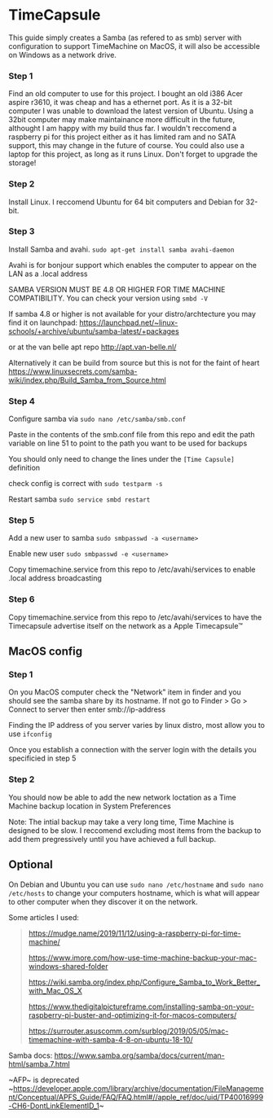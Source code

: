 # TimeCapsule

This guide simply creates a Samba (as refered to as smb) server with configuration to support TimeMachine on MacOS, it will also be accessible on Windows as a network drive.

### Step 1
Find an old computer to use for this project. I bought an old i386 Acer aspire r3610, it was cheap and has a ethernet port. As it is a 32-bit computer I was unable to download the latest version of Ubuntu. Using a 32bit computer may make maintainance more difficult in the future, althought I am happy with my build thus far. I wouldn't reccomend a raspberry pi for this project either as it has limited ram and no SATA support, this may change in the future of course.
You could also use a laptop for this project, as long as it runs Linux. Don't forget to upgrade the storage!

### Step 2 
Install Linux. I reccomend Ubuntu for 64 bit computers and Debian for 32-bit. 

### Step 3
Install Samba and avahi.
`sudo apt-get install samba avahi-daemon`

Avahi is for bonjour support which enables the computer to appear on the LAN as a .local address

SAMBA VERSION MUST BE 4.8 OR HIGHER FOR TIME MACHINE COMPATIBILITY. You can check your version using `smbd -V`

If samba 4.8 or higher is not available for your distro/archtecture you may find it on launchpad:
https://launchpad.net/~linux-schools/+archive/ubuntu/samba-latest/+packages

or at the van belle apt repo
http://apt.van-belle.nl/

Alternatively it can be build from source but this is not for the faint of heart
https://www.linuxsecrets.com/samba-wiki/index.php/Build_Samba_from_Source.html



### Step 4
Configure samba via `sudo nano /etc/samba/smb.conf`

Paste in the contents of the smb.conf file from this repo and edit the path variable on line 51 to point to the path you want to be used for backups

You should only need to change the lines under the `[Time Capsule]` definition

check config is correct with `sudo testparm -s`

Restart samba `sudo service smbd restart`

### Step 5
Add a new user to samba `sudo smbpasswd -a <username>`

Enable new user `sudo smbpasswd -e <username>`

Copy timemachine.service from this repo to /etc/avahi/services to enable .local address broadcasting

### Step 6
Copy timemachine.service from this repo to /etc/avahi/services to have the Timecapsule advertise itself on the network as a Apple Timecapsule™️

## MacOS config

### Step 1
On you MacOS computer check the "Network" item in finder and you should see the samba share by its hostname. If not go to Finder > Go > Connect to server then enter smb://ip-address

Finding the IP address of you server varies by linux distro, most allow you to use `ifconfig`

Once you establish a connection with the server login with the details you specificied in step 5

### Step 2
You should now be able to add the new network loctation as a Time Machine backup location in System Preferences

Note: The intial backup may take a very long time, Time Machine is designed to be slow. I reccomend excluding most items from the backup to add them pregressively until you have achieved a full backup.

## Optional 

On Debian and Ubuntu you can use `sudo nano /etc/hostname` and `sudo nano /etc/hosts` to change your computers hostname, which is what will appear to other computer when they discover it on the network.



Some articles I used:

>https://mudge.name/2019/11/12/using-a-raspberry-pi-for-time-machine/
>
>https://www.imore.com/how-use-time-machine-backup-your-mac-windows-shared-folder
>
>https://wiki.samba.org/index.php/Configure_Samba_to_Work_Better_with_Mac_OS_X
>
>https://www.thedigitalpictureframe.com/installing-samba-on-your-raspberry-pi-buster-and-optimizing-it-for-macos-computers/
>
>https://surrouter.asuscomm.com/surblog/2019/05/05/mac-timemachine-with-samba-4-8-on-ubuntu-18-10/

Samba docs: https://www.samba.org/samba/docs/current/man-html/samba.7.html

~AFP~ is deprecated
~https://developer.apple.com/library/archive/documentation/FileManagement/Conceptual/APFS_Guide/FAQ/FAQ.html#//apple_ref/doc/uid/TP40016999-CH6-DontLinkElementID_1~



